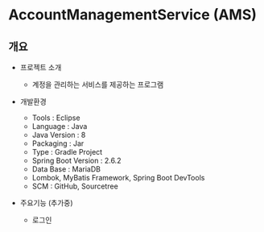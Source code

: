 # AccountManagementService (AMS)

## 개요
+ 프로젝트 소개
  + 계정을 관리하는 서비스를 제공하는 프로그램
+ 개발환경
  + Tools : Eclipse
  + Language : Java
  + Java Version : 8
  + Packaging : Jar
  + Type : Gradle Project
  + Spring Boot Version : 2.6.2
  + Data Base : MariaDB
  + Lombok, MyBatis Framework, Spring Boot DevTools
  + SCM : GitHub,  Sourcetree


+ 주요기능 (추가중)
  + 로그인

